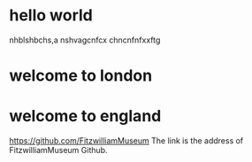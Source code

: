 # hello world
nhblshbchs,a
nshvagcnfcx
chncnfnfxxftg

# welcome to london
# welcome to england
https://github.com/FitzwilliamMuseum
The link is the address of FitzwilliamMuseum Github.
